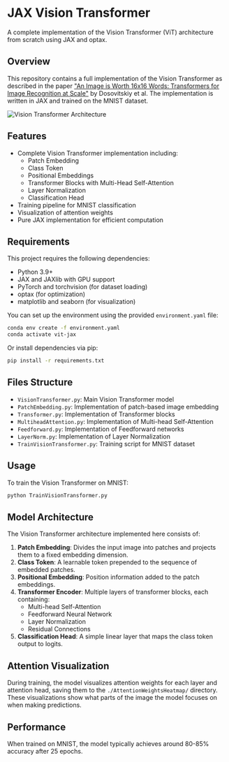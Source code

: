 # JAX Vision Transformer

A complete implementation of the Vision Transformer (ViT) architecture from scratch using JAX and optax.

## Overview

This repository contains a full implementation of the Vision Transformer as described in the paper ["An Image is Worth 16x16 Words: Transformers for Image Recognition at Scale"](https://arxiv.org/abs/2010.11929) by Dosovitskiy et al. The implementation is written in JAX and trained on the MNIST dataset.

![Vision Transformer Architecture](https://raw.githubusercontent.com/google-research/vision_transformer/main/vit_figure.png)

## Features

- Complete Vision Transformer implementation including:
  - Patch Embedding
  - Class Token
  - Positional Embeddings
  - Transformer Blocks with Multi-Head Self-Attention
  - Layer Normalization
  - Classification Head
- Training pipeline for MNIST classification
- Visualization of attention weights
- Pure JAX implementation for efficient computation

## Requirements

This project requires the following dependencies:

- Python 3.9+
- JAX and JAXlib with GPU support
- PyTorch and torchvision (for dataset loading)
- optax (for optimization)
- matplotlib and seaborn (for visualization)

You can set up the environment using the provided `environment.yaml` file:

```bash
conda env create -f environment.yaml
conda activate vit-jax
```

Or install dependencies via pip:

```bash
pip install -r requirements.txt
```

## Files Structure

- `VisionTransformer.py`: Main Vision Transformer model
- `PatchEmbedding.py`: Implementation of patch-based image embedding
- `Transformer.py`: Implementation of Transformer blocks
- `MultiheadAttention.py`: Implementation of Multi-head Self-Attention
- `Feedforward.py`: Implementation of Feedforward networks
- `LayerNorm.py`: Implementation of Layer Normalization
- `TrainVisionTransformer.py`: Training script for MNIST dataset

## Usage

To train the Vision Transformer on MNIST:

```bash
python TrainVisionTransformer.py
```

## Model Architecture

The Vision Transformer architecture implemented here consists of:

1. **Patch Embedding**: Divides the input image into patches and projects them to a fixed embedding dimension.
2. **Class Token**: A learnable token prepended to the sequence of embedded patches.
3. **Positional Embedding**: Position information added to the patch embeddings.
4. **Transformer Encoder**: Multiple layers of transformer blocks, each containing:
   - Multi-head Self-Attention
   - Feedforward Neural Network
   - Layer Normalization
   - Residual Connections
5. **Classification Head**: A simple linear layer that maps the class token output to logits.

## Attention Visualization

During training, the model visualizes attention weights for each layer and attention head, saving them to the `./AttentionWeightsHeatmap/` directory. These visualizations show what parts of the image the model focuses on when making predictions.

## Performance

When trained on MNIST, the model typically achieves around 80-85% accuracy after 25 epochs.
